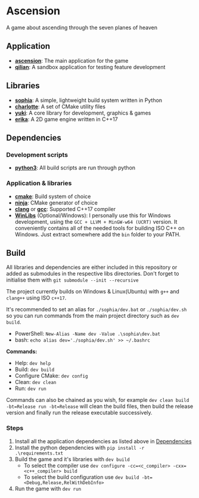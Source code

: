 # Ascension
A game about ascending through the seven planes of heaven

## Application
- [**ascension**](ascension/): The main application for the game
- [**qilian**](qilian/): A sandbox application for testing feature development
## Libraries
- [**sophia**](sophia/): A simple, lightweight build system written in Python
- [**charlotte**](charlotte/): A set of CMake utility files
- [**yuki**](yuki/): A core library for development, graphics & games
- [**erika**](erika/): A 2D game engine written in C++17

## Dependencies
### Development scripts
- [**python3**](https://www.python.org/downloads/): All build scripts are run through python

### Application & libraries
- [**cmake**](https://cmake.org/): Build system of choice
- [**ninja**](https://ninja-build.org/): CMake generator of choice
- [**clang**](https://clang.llvm.org/) or [**gcc**](https://gcc.gnu.org/): Supported C++17 compiler
- [**WinLibs**](https://winlibs.com/#download-release) (Optional/Windows): I personally use this for Windows development, using the `GCC + LLVM + MinGW-w64 (UCRT)` version. It conveniently contains all of the needed tools for building ISO C++ on Windows. Just extract somewhere add the `bin` folder to your PATH.

## Build
All libraries and dependencies are either included in this repository or added as submodules in the respective libs directories.
Don't forget to initialise them with `git submodule --init --recursive`

The project currently builds on Windows & Linux(Ubuntu) with `g++` and `clang++` using ISO `c++17`.

It's recommended to set an alias for `./sophia/dev.bat` or `./sophia/dev.sh` so you can run commands from the main project directory such as `dev build`.
- PowerShell: `New-Alias -Name dev -Value .\sophia\dev.bat`
- bash: `echo alias dev='./sophia/dev.sh' >> ~/.bashrc`

**Commands:**
- Help: `dev help`
- Build: `dev build`
- Configure CMake: `dev config`
- Clean: `dev clean`
- Run: `dev run`

Commands can also be chained as you wish, for example `dev clean build -bt=Release run -bt=Release` will clean the build files, then build the release version and finally run the release executable successively.

### Steps
1. Install all the application dependencies as listed above in [Dependencies](#dependencies)
1. Install the python dependencies with `pip install -r .\requirements.txt`
1. Build the game and it's libraries with `dev build`
    - To select the compiler use `dev configure -cc=<c_compiler> -cxx=<c++_compiler> build`
    - To select the build configuration use `dev build -bt=<Debug,Release,RelWithDebInfo>`
1. Run the game with `dev run`
